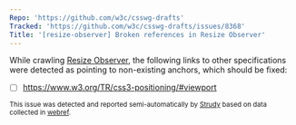 ```yaml
---
Repo: 'https://github.com/w3c/csswg-drafts'
Tracked: 'https://github.com/w3c/csswg-drafts/issues/8368'
Title: '[resize-observer] Broken references in Resize Observer'
---
```


While crawling [Resize Observer](https://drafts.csswg.org/resize-observer/), the following links to other specifications were detected as pointing to non-existing anchors, which should be fixed:
* [ ] https://www.w3.org/TR/css3-positioning/#viewport

<sub>This issue was detected and reported semi-automatically by [Strudy](https://github.com/w3c/strudy/) based on data collected in [webref](https://github.com/w3c/webref/).</sub>
